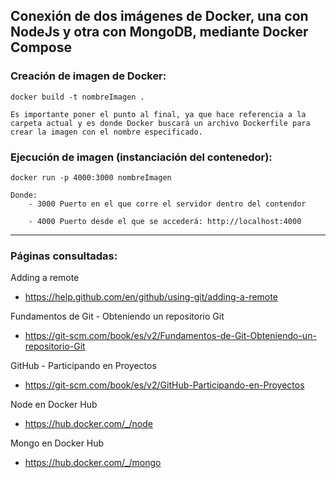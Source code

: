 ## Conexión de dos imágenes de Docker, una con NodeJs y otra con MongoDB, mediante Docker Compose

### Creación de imagen de Docker:

    docker build -t nombreImagen .

    Es importante poner el punto al final, ya que hace referencia a la carpeta actual y es donde Docker buscará un archivo Dockerfile para crear la imagen con el nombre especificado.

### Ejecución de imagen (instanciación del contenedor):

    docker run -p 4000:3000 nombreImagen

    Donde:
        - 3000 Puerto en el que corre el servidor dentro del contendor

        - 4000 Puerto desde el que se accederá: http://localhost:4000

---

### Páginas consultadas:

Adding a remote

- https://help.github.com/en/github/using-git/adding-a-remote

Fundamentos de Git - Obteniendo un repositorio Git

- https://git-scm.com/book/es/v2/Fundamentos-de-Git-Obteniendo-un-repositorio-Git

GitHub - Participando en Proyectos

- https://git-scm.com/book/es/v2/GitHub-Participando-en-Proyectos

Node en Docker Hub

- https://hub.docker.com/_/node

Mongo en Docker Hub

- https://hub.docker.com/_/mongo
